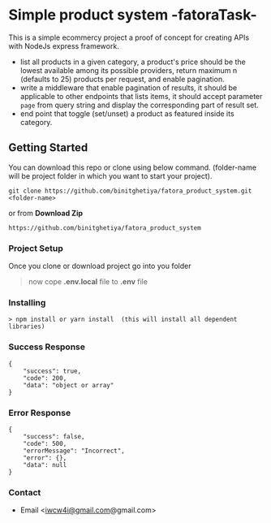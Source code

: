 # Simple product system -fatoraTask-
This is a simple ecommercy project a proof of concept for creating APIs with NodeJs express framework.
- list all products in a given category,
a product's price should be the lowest available among its possible providers,
return maximum n (defaults to 25) products per request, and enable pagination.
- write a middleware that enable pagination of results, it should be applicable to other
endpoints that lists items, it should accept parameter `page` from query string and display the
corresponding part of result set.
- end point that toggle (set/unset) a product as featured inside its category.
## Getting Started
You can download this repo or clone using below command. (folder-name will be project folder in which you want to start your project).
```
git clone https://github.com/binitghetiya/fatora_product_system.git <folder-name>
```
or from **Download Zip**
```
https://github.com/binitghetiya/fatora_product_system 
```
### Project Setup
Once you clone or download project go into you folder

>now cope **.env.local** file to **.env** file

### Installing
```
> npm install or yarn install  (this will install all dependent libraries)
```


### Success Response
```
{
    "success": true,
    "code": 200,
    "data": "object or array"
}
```
### Error Response
```
{
    "success": false,
    "code": 500,
    "errorMessage": "Incorrect",
    "error": {},
    "data": null
}
```

### Contact 
* Email <iwcw4i@gmail.com@gmail.com>
